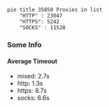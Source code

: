 
```mermaid
pie title 35850 Proxies in list
    "HTTP" : 23047
    "HTTPS": 5242
    "SOCKS" : 11528
```

### Some Info
#### Average Timeout

- mixed: 2.7s
- http: 1.3s
- https: 8.7s
- socks: 6.6s